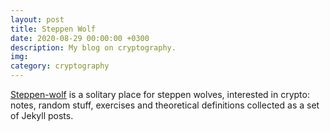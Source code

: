 ```yaml
---
layout: post
title: Steppen Wolf
date: 2020-08-29 00:00:00 +0300
description: My blog on cryptography.
img: 
category: cryptography
---
```

[Steppen-wolf](https://lrusso96.github.io/steppen-wolf/) is a solitary place for steppen wolves, interested in crypto: notes, random stuff, exercises and theoretical definitions collected as a set of Jekyll posts.